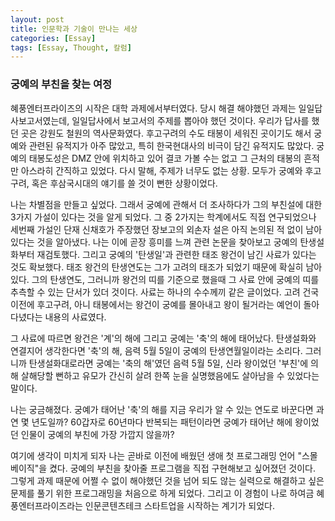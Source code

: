 ```yaml
---
layout: post
title: 인문학과 기술이 만나는 세상
categories: [Essay]
tags: [Essay, Thought, 칼럼]
---
```


### 궁예의 부친을 찾는 여정

<p>혜풍엔터프라이즈의 시작은 대학 과제에서부터였다. 당시 해결 해야했던 과제는 일일답사보고서였는데, 일일답사에서 보고서의 주제를 뽑아야 했던 것이다. 우리가 답사를 했던 곳은 강원도 철원의 역사문화였다. 후고구려의 수도 태봉이 세워진 곳이기도 해서 궁예와 관련된 유적지가 아주 많았고, 특히 한국현대사의 비극이 담긴 유적지도 많았다. 궁예의 태봉도성은 DMZ 안에 위치하고 있어 결코 가볼 수는 없고 그 근처의 태봉의 흔적만 아스라히 간직하고 있었다. 다시 말해, 주제가 너무도 없는 상황. 모두가 궁예와 후고구려, 혹은 후삼국시대의 얘기를 쓸 것이 뻔한 상황이었다.</p>

<p>나는 차별점을 만들고 싶었다. 그래서 궁예에 관해서 더 조사하다가 그의 부친설에 대한 3가지 가설이 있다는 것을 알게 되었다. 그 중 2가지는 학계에서도 직접 연구되었으나 세번째 가설인 단재 신채호가 주장했던 장보고의 외손자 설은 아직 논의된 적 없이 남아있다는 것을 알아냈다. 나는 이에 곧장 흥미를 느껴 관련 논문을 찾아보고 궁예의 탄생설화부터 재검토했다. 그리고 궁예의 '탄생일'과 관련한 태조 왕건이 남긴 사료가 있다는 것도 확보했다. 태조 왕건의 탄생연도는 그가 고려의 태조가 되었기 때문에 확실히 남아있다. 그의 탄생연도, 그러니까 왕건의 띠를 기준으로 했을때 그 사료 안에 궁예의 띠를 추측할 수 있는 단서가 있더 것이다. 사료는 하나의 수수께끼 같은 글이었다. 고려 건국 이전에 후고구려, 아니 태봉에서는 왕건이 궁예를 몰아내고 왕이 될거라는 예언이 돌아다녔다는 내용의 사료였다.</p>

<p>그 사료에 따르면 왕건은 '계'의 해에 그리고 궁예는 '축'의 해에 태어났다. 탄생설화와 연결지어 생각한다면 '축'의 해, 음력 5월 5일이 궁예의 탄생연월일이라는 소리다. 그러니까 탄생설화대로라면 궁예는 '축의 해'였던 음력 5월 5일, 신라 왕이었던 '부친'에 의해 살해당할 뻔하고 유모가 간신히 살려 한쪽 눈을 실명했음에도 살아남을 수 있었다는 말이다.</p>

<p>나는 궁금해졌다. 궁예가 태어난 '축'의 해를 지금 우리가 알 수 있는 연도로 바꾼다면 과연 몇 년도일까? 60갑자로 60년마다 반복되는 패턴이라면 궁예가 태어난 해에 왕이었던 인물이 궁예의 부친에 가장 가깝지 않을까?</p>

<p>여기에 생각이 미치게 되자 나는 곧바로 이전에 배웠던 생애 첫 프로그래밍 언어 "스몰베이직"을 켰다. 궁예의 부친을 찾아줄 프로그램을 직접 구현해보고 싶어졌던 것이다. 그렇게 과제 때문에 어쩔 수 없이 해야했던 것을 넘어 되도 않는 실력으로 해결하고 싶은 문제를 풀기 위한 프로그래밍을 처음으로 하게 되었다. 그리고 이 경험이 나로 하여금 혜풍엔터프라이즈라는 인문콘텐츠테크 스타트업을 시작하는 계기가 되었다.</p>

